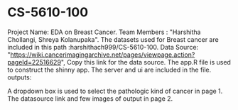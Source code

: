 # CS-5610-100
Project Name: EDA on Breast Cancer.
Team Members : "Harshitha Chollangi, Shreya Kolanupaka".
The datasets used for Breast cancer are included in this path :harshithach999/CS-5610-100.
Data Source: "https://wiki.cancerimagingarchive.net/pages/viewpage.action?pageId=22516629", Copy this link for the data source.
The app.R file is used to construct the shinny app. The server and ui are included in the file.
outputs:

A dropdown box is used to select the pathologic kind of cancer in page 1.
The datasource link and few images of output in page 2.
